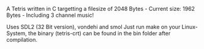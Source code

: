 A Tetris written in C targetting a filesize of 2048 Bytes - Current size: 1962 Bytes - Including 3 channel music!

Uses SDL2 (32 Bit version), vondehi and smol
Just run make on your Linux-System, the binary (tetris-crt) can be found in the bin folder after compilation.
